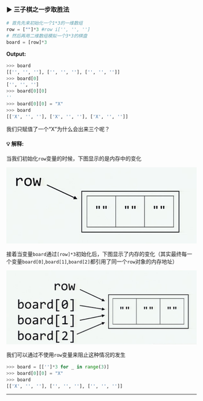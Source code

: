 ### ▶ 三子棋之一步取胜法

```py
# 首先先来初始化一个1*3的一维数组
row = [""]*3 #row i['', '', '']
# 然后再用二维数组模拟一个3*3的棋盘
board = [row]*3
```

**Output:**
```py
>>> board
[['', '', ''], ['', '', ''], ['', '', '']]
>>> board[0]
['', '', '']
>>> board[0][0]
''
>>> board[0][0] = "X"
>>> board
[['X', '', ''], ['X', '', ''], ['X', '', '']]
```

我们只赋值了一个“X”为什么会出来三个呢？

#### :bulb: 解释:

当我们初始化`row`变量的时候，下图显示的是内存中的变化

![image](./assets/1=3/after_row_initialized.png)

接着当变量`board`通过`[row]*3`初始化后，下图显示了内存的变化（其实最终每一个变量`board[0]`,`board[1]`,`board[2]`都引用了同一个`row`对象的内存地址）

![image](./assets/1=3/after_board_initialized.png)

我们可以通过不使用`row`变量来阻止这种情况的发生

```py
>>> board = [['']*3 for _ in range(3)]
>>> board[0][0] = "X"
>>> board
[['X', '', ''], ['', '', ''], ['', '', '']]
```

---